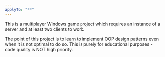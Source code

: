 ```yaml
---
applyTo: "**"
---
```


This is a multiplayer Windows game project which requires an instance of a server and at least two clients to work.

The point of this project is to learn to implement OOP design patterns even when it is not optimal to do so. This is purely for educational purposes - code quality is NOT high priority.
